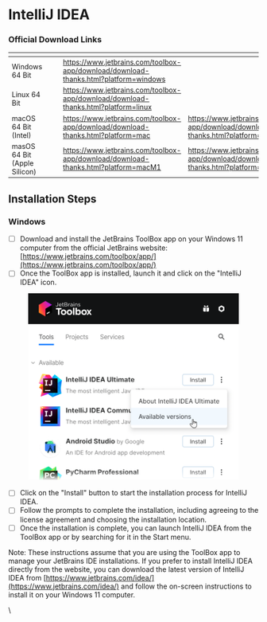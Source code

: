 # IntelliJ IDEA

### Official Download Links

<table data-card-size="large" data-view="cards"><thead><tr><th></th><th data-hidden></th><th data-hidden></th><th data-hidden data-type="content-ref"></th><th data-hidden data-card-target data-type="content-ref"></th></tr></thead><tbody><tr><td>Windows 64 Bit</td><td></td><td></td><td><a href="https://www.jetbrains.com/toolbox-app/download/download-thanks.html?platform=windows">https://www.jetbrains.com/toolbox-app/download/download-thanks.html?platform=windows</a></td><td></td></tr><tr><td>Linux 64 Bit</td><td></td><td></td><td><a href="https://www.jetbrains.com/toolbox-app/download/download-thanks.html?platform=linux">https://www.jetbrains.com/toolbox-app/download/download-thanks.html?platform=linux</a></td><td></td></tr><tr><td>macOS 64 Bit (Intel)</td><td></td><td></td><td><a href="https://www.jetbrains.com/toolbox-app/download/download-thanks.html?platform=mac">https://www.jetbrains.com/toolbox-app/download/download-thanks.html?platform=mac</a></td><td><a href="https://www.jetbrains.com/toolbox-app/download/download-thanks.html?platform=mac">https://www.jetbrains.com/toolbox-app/download/download-thanks.html?platform=mac</a></td></tr><tr><td>masOS 64 Bit (Apple Silicon)</td><td></td><td></td><td><a href="https://www.jetbrains.com/toolbox-app/download/download-thanks.html?platform=macM1">https://www.jetbrains.com/toolbox-app/download/download-thanks.html?platform=macM1</a></td><td><a href="https://www.jetbrains.com/toolbox-app/download/download-thanks.html?platform=macM1">https://www.jetbrains.com/toolbox-app/download/download-thanks.html?platform=macM1</a></td></tr></tbody></table>

## Installation Steps

### Windows

* [ ] Download and install the JetBrains ToolBox app on your Windows 11 computer from the official JetBrains website: [https://www.jetbrains.com/toolbox/app/](https://www.jetbrains.com/toolbox/app/)
* [ ] Once the ToolBox app is installed, launch it and click on the "IntelliJ IDEA" icon.

<figure><img src="../../.gitbook/assets/image.png" alt=""><figcaption></figcaption></figure>

* [ ] Click on the "Install" button to start the installation process for IntelliJ IDEA.
* [ ] Follow the prompts to complete the installation, including agreeing to the license agreement and choosing the installation location.
* [ ] Once the installation is complete, you can launch IntelliJ IDEA from the ToolBox app or by searching for it in the Start menu.

Note: These instructions assume that you are using the ToolBox app to manage your JetBrains IDE installations. If you prefer to install IntelliJ IDEA directly from the website, you can download the latest version of IntelliJ IDEA from [https://www.jetbrains.com/idea/](https://www.jetbrains.com/idea/) and follow the on-screen instructions to install it on your Windows 11 computer.

\
